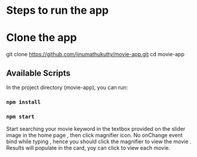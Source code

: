 # Steps to run the app

# Clone the app

git clone https://github.com/jinumathukutty/movie-app.git
cd movie-app

## Available Scripts

In the project directory (movie-app), you can run:

### `npm install`

### `npm start`

Start searching your movie keyword in the textbox provided on the slider image in the home page , then click magnifier icon.
No onChange event bind while typing , hence you should click the magnifier to view the movie .
Results will populate in the card, yoy can click to view each movie.
